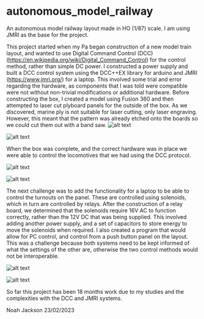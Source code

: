 # autonomous_model_railway
An autonomous model railway layout made in HO (1/87) scale. I am using JMRI as the base for the project. 

This project started when my Pa began construction of a new model train layout, and wanted to use Digital Command Control (DCC) (https://en.wikipedia.org/wiki/Digital_Command_Control) for the control method, rather than simple DC power. I constructed a power supply and built a DCC control system using the DCC++EX library for arduino and JMRI (https://www.jmri.org/) for a laptop. This involved some trial and error regarding the hardware, as components that I was told were compatible were not without non-trivial modifications or additional hardware. Before constructing the box, I created a model using Fusion 360 and then attempted to laser cut plyboard panels for the outside of the box. As we discovered, marine ply is not suitable for laser cutting, only laser engraving. However, this meant that the pattern was already etched onto the boards so we could cut them out with a band saw. 
![alt text](https://github.com/Rewind2B4/autonomous_model_railway/blob/main/Photos/65441996870__7E955F9D-B147-4E92-8015-57AE166576BB.JPEG)

![alt text](https://github.com/Rewind2B4/autonomous_model_railway/blob/main/Photos/65871434672__8B335532-7F05-4C36-9057-169314AE5A0B.JPEG)

When the box was complete, and the correct hardware was in place we were able to control the locomotives that we had using the DCC protocol. 

![alt text](https://github.com/Rewind2B4/autonomous_model_railway/blob/main/Photos/68878883848__64C89B25-A520-432F-B333-D68A2FE67732.JPEG)

![alt text](https://github.com/Rewind2B4/autonomous_model_railway/blob/main/Photos/IMG_6694.JPEG)

The next challenge was to add the functionality for a laptop to be able to control the turnouts on the panel. These are controlled using solenoids, which in turn are controlled by relays. After the construction of a relay board, we determined that the solenoids require 16V AC to function correctly, rather than the 12V DC that was being supplied. This involved adding another power supply, and a set of capacitors to store energy to move the solenoids when required. I also created a program that would allow for PC control, and control from a push button panel on the layout. This was a challenge because both systems need to be kept informed of what the settings of the other are, otherwise the two control methods would not be interoperable. 

![alt text](https://github.com/Rewind2B4/autonomous_model_railway/blob/main/Photos/IMG_0133.JPEG)

![alt text](https://github.com/Rewind2B4/autonomous_model_railway/blob/main/Photos/IMG_6966.JPEG)

So far this project has been 18 months work due to my studies and the complexities with the DCC and JMRI systems. 

Noah Jackson 23/02/2023
